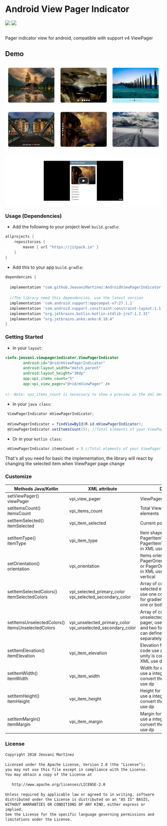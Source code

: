 # Android View Pager Indicator
[![](https://jitpack.io/v/JeovaniMartinez/AndroidViewPagerIndicator.svg)](https://jitpack.io/#JeovaniMartinez/AndroidViewPagerIndicator) [![](https://img.shields.io/badge/API-14%2B-brightgreen.svg?style=flat)](https://developer.android.com/about/versions/android-4.0.html)
##

Pager indicator view for android, compatible with support v4 ViewPager

## Demo

[![](https://github.com/JeovaniMartinez/AndroidViewPagerIndicator/blob/develop/assets/images/demo_img.png)](https://youtu.be/wrjiFcLXh1Q)

[![](https://github.com/JeovaniMartinez/AndroidViewPagerIndicator/blob/develop/assets/images/demo_video.png)](https://youtu.be/wrjiFcLXh1Q)

### Usage (Dependencies)

-  Add the following to your project level `build.gradle`:

```gradle
allprojects {
	repositories {
		maven { url "https://jitpack.io" }
	}
}
```
-  Add this to your app `build.gradle`:
 
```gradle
dependencies {

  implementation "com.github.JeovaniMartinez:AndroidViewPagerIndicator:0.1.0"
  
  //The library need this dependencies, use the latest version
  implementation 'com.android.support:appcompat-v7:27.1.1'
  implementation 'com.android.support.constraint:constraint-layout:1.1.0'
  implementation "org.jetbrains.kotlin:kotlin-stdlib-jre7:1.2.31"
  implementation "org.jetbrains.anko:anko:0.10.4"
}
```

### Getting Started

-  In your `layout`:
 
```xml
<info.jeovani.viewpagerindicator.ViewPagerIndicator
        android:id="@+id/mViewPagerIndicator"
        android:layout_width="match_parent"
        android:layout_height="30dp"
        app:vpi_items_count="5"
        app:vpi_view_pager="@+id/mViewPager" />

<!--Note: vpi_items_count is necessary to show a preview in the xml design-->
```

-  In your `java class`:
```java
 ViewPagerIndicator mViewPagerIndicator;
 
 mViewPagerIndicator = findViewById(R.id.mViewPagerIndicator);
 mViewPagerIndicator.setItemsCount(5); //Total elements of your ViewPager adapter
```
-  Or in your `kotlin class`:
```kotlin
 mViewPagerIndicator.itemsCount = 5 //Total elements of your ViewPager adapter
```

That's all you need for basic the implementation, the library will react by changing the selected item when ViewPager page change

### Customize
| Methods Java/Kotlin  | XML attribute | Description |
| ------------- | ------------- |  ------------- |
| setViewPager()  <br/> viewPager| vpi_view_pager  |  ViewPager to associate pager  |
| setItemsCount() <br/>  itemsCount| vpi_items_count  | Total ViewPager adapter elements  |
| setItemSelected()  <br/> itemSelected| vpi_item_selected  |  Current position selected  |
| setItemType() <br/> itemType| vpi_item_type  | Item shape, use PagerItemType.OVAL or PagerItemType.RECTANGLE, in XML use oval or rectangle  |
| setOrientation()  <br/>  orientation| vpi_orientation  | Items orientation, use PagerOrientation.HORIZONTAL or PagerOrientation.VERTICAL, in XML use horizontal or vertical |
| setItemSelectedColors() <br/>  itemSelectedColors| vpi_selected_primary_color <br/> vpi_selected_secondary_color | Array of colors for the selected element of the pager, use one color for solid and two for gradient, in XML can define one or both colors separately  |
| setItemsUnselectedColors()  <br/> itemsUnselectedColors | vpi_unselected_primary_color  <br/> vpi_unselected_secondary_color | Array of colors for the unselected elements of the pager, use one color for solid and two for gradient, in XML can define one or both colors separately  |
| setItemElevation() <br/> itemElevation | vpi_item_elevation  | Elevation for each item, in code use a integer and the unity is converted to dp, in XML use dp |
| setItemWidth()  <br/> itemWidth | vpi_item_width  | Width for each item, in code use a integer the library convert the unity to dp, in XML use dp  |
| setItemHeight()  <br/> itemHeight | vpi_item_height  | Height for each item, in code use a integer the library convert the unity to dp, in XML use dp  |
| setItemMargin() <br/> itemMargin | vpi_item_margin  | Margin for each item, in code use a integer the library convert the unity to dp, in XML use dp |

### License 

```
Copyright 2018 Jeovani Martínez

Licensed under the Apache License, Version 2.0 (the "License");
you may not use this file except in compliance with the License.
You may obtain a copy of the License at

   http://www.apache.org/licenses/LICENSE-2.0

Unless required by applicable law or agreed to in writing, software
distributed under the License is distributed on an "AS IS" BASIS,
WITHOUT WARRANTIES OR CONDITIONS OF ANY KIND, either express or implied.
See the License for the specific language governing permissions and
limitations under the License.
```
